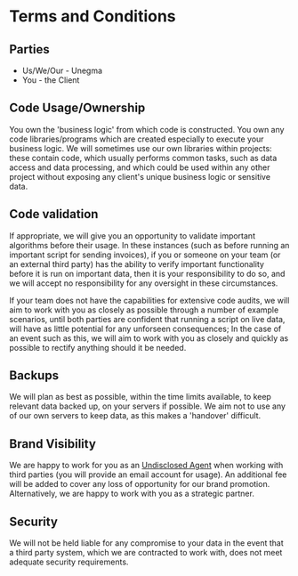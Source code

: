 # Terms and Conditions

## Parties

* Us/We/Our - Unegma
* You - the Client

## Code Usage/Ownership

You own the 'business logic' from which code is constructed. You own any code libraries/programs which are created especially to execute your business logic. We will sometimes use our own libraries within projects: these contain code, which usually performs common tasks, such as data access and data processing, and which could be used within any other project without exposing any client's unique business logic or sensitive data.

## Code validation

If appropriate, we will give you an opportunity to validate important algorithms before their usage. In these instances (such as before running an important script for sending invoices), if you or someone on your team (or an external third party) has the ability to verify important functionality before it is run on important data, then it is your responsibility to do so, and we will accept no responsibility for any oversight in these circumstances. 

If your team does not have the capabilities for extensive code audits, we will aim to work with you as closely as possible through a number of example scenarios, until both parties are confident that running a script on live data, will have as little potential for any unforseen consequences; In the case of an event such as this, we will aim to work with you as closely and quickly as possible to rectify anything should it be needed.

## Backups

We will plan as best as possible, within the time limits available, to keep relevant data backed up, on your servers if possible. We aim not to use any of our own servers to keep data, as this makes a 'handover' difficult.

## Brand Visibility

We are happy to work for you as an [Undisclosed Agent](https://www.google.com?q=undisclosed+agent) when working with third parties (you will provide an email account for usage). An additional fee will be added to cover any loss of opportunity for our brand promotion. Alternatively, we are happy to work with you as a strategic partner. 

## Security

We will not be held liable for any compromise to your data in the event that a third party system, which we are contracted to work with, does not meet adequate security requirements.
